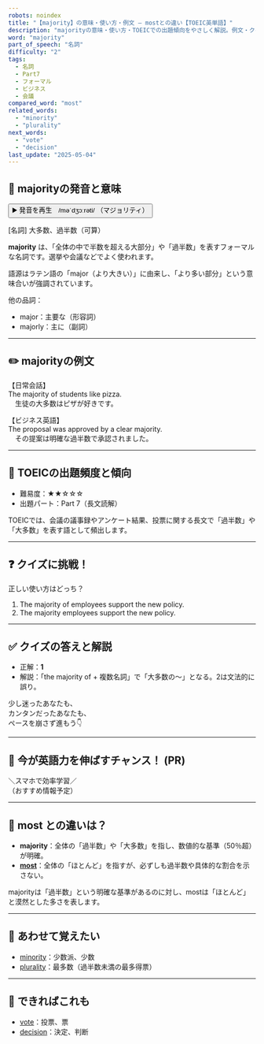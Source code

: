 ```yaml
---
robots: noindex
title: "【majority】の意味・使い方・例文 ― mostとの違い【TOEIC英単語】"
description: "majorityの意味・使い方・TOEICでの出題傾向をやさしく解説。例文・クイズ付きでmostとの違いもわかりやすく学べます。"
word: "majority"
part_of_speech: "名詞"
difficulty: "2"
tags:
  - 名詞
  - Part7
  - フォーマル
  - ビジネス
  - 会議
compared_word: "most"
related_words:
  - "minority"
  - "plurality"
next_words:
  - "vote"
  - "decision"
last_update: "2025-05-04"
---
```


## 🔰 majorityの発音と意味

<button class="play-audio" onclick="playTTS('majority')">
  <span class="play-audio-main">
    ▶️ 発音を再生　/məˈdʒɔːrəti/
  </span>
  <span class="play-audio-sub">
    （マジョリティ）
  </span>
</button>

[名詞] 大多数、過半数（可算）

**majority** は、「全体の中で半数を超える大部分」や「過半数」を表すフォーマルな名詞です。選挙や会議などでよく使われます。

語源はラテン語の「major（より大きい）」に由来し、「より多い部分」という意味合いが強調されています。

他の品詞：  
- major：主要な（形容詞）
- majorly：主に（副詞）

---

## ✏️ majorityの例文

【日常会話】  
The majority of students like pizza.  
　生徒の大多数はピザが好きです。

【ビジネス英語】  
The proposal was approved by a clear majority.  
　その提案は明確な過半数で承認されました。

---

## 🎯 TOEICの出題頻度と傾向

- 難易度：★★☆☆☆
- 出題パート：Part 7（長文読解）

TOEICでは、会議の議事録やアンケート結果、投票に関する長文で「過半数」や「大多数」を表す語として頻出します。

---

## ❓ クイズに挑戦！

正しい使い方はどっち？

1. The majority of employees support the new policy.  
2. The majority employees support the new policy.

---

## ✅ クイズの答えと解説

- 正解：**1**
- 解説：「the majority of + 複数名詞」で「大多数の～」となる。2は文法的に誤り。

少し迷ったあなたも、  
カンタンだったあなたも、  
ペースを崩さず進もう👇️

---

## 🚀 今が英語力を伸ばすチャンス！ (PR)

<div class="info-center">
＼スマホで効率学習／<br>  
（おすすめ情報予定）
</div>

---

## 🤔  most との違いは？

- **majority**：全体の「過半数」や「大多数」を指し、数値的な基準（50％超）が明確。
- **[most](/word/most)**：全体の「ほとんど」を指すが、必ずしも過半数や具体的な割合を示さない。

majorityは「過半数」という明確な基準があるのに対し、mostは「ほとんど」と漠然とした多さを表します。

---

## 🧩 あわせて覚えたい

- [minority](/word/minority)：少数派、少数
- [plurality](/word/plurality)：最多数（過半数未満の最多得票）

---

## 📖 できればこれも

- [vote](/word/vote)：投票、票
- [decision](/word/decision)：決定、判断

<!-- cvid: aid18_bid05 -->
